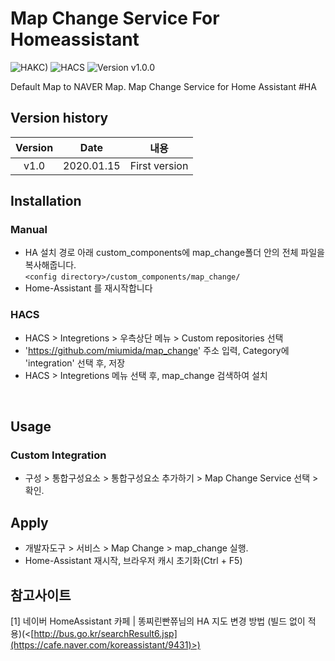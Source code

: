 # Map Change Service For Homeassistant

![HAKC)][hakc-shield]
![HACS][hacs-shield]
![Version v1.0.0][version-shield]

Default Map to NAVER Map. Map Change Service for Home Assistant #HA

## Version history
| Version | Date        | 내용              |
| :-----: | :---------: | ----------------------- |
| v1.0    | 2020.01.15  | First version  |


## Installation
### Manual
- HA 설치 경로 아래 custom_components에 map_change폴더 안의 전체 파일을 복사해줍니다.<br>
  `<config directory>/custom_components/map_change/`<br>
- Home-Assistant 를 재시작합니다<br>
### HACS
- HACS > Integretions > 우측상단 메뉴 > Custom repositories 선택
- 'https://github.com/miumida/map_change' 주소 입력, Category에 'integration' 선택 후, 저장
- HACS > Integretions 메뉴 선택 후, map_change 검색하여 설치

<br>

## Usage
### Custom Integration
- 구성 > 통합구성요소 > 통합구성요소 추가하기 > Map Change Service 선택 > 확인.


## Apply
- 개발자도구 > 서비스 > Map Change > map_change 실행.
- Home-Assistant 재시작, 브라우저 캐시 초기화(Ctrl + F5)


## 참고사이트
[1] 네이버 HomeAssistant 카페 | 똥찌린빤쮸님의 HA 지도 변경 방법 (빌드 없이 적용)(<[http://bus.go.kr/searchResult6.jsp](https://cafe.naver.com/koreassistant/9431)>)<br>

[version-shield]: https://img.shields.io/badge/version-v1.0.0-orange.svg
[hakc-shield]: https://img.shields.io/badge/HAKC-Enjoy-blue.svg
[hacs-shield]: https://img.shields.io/badge/HACS-Custom-red.svg
